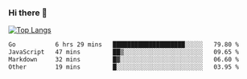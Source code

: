 ### Hi there 👋

<!--
**3Xpl0it3r/3Xpl0it3r** is a ✨ _special_ ✨ repository because its `README.md` (this file) appears on your GitHub profile.

Here are some ideas to get you started:

- 🔭 I’m currently working on ...
- 🌱 I’m currently learning ...
- 👯 I’m looking to collaborate on ...
- 🤔 I’m looking for help with ...
- 💬 Ask me about ...
- 📫 How to reach me: ...
- 😄 Pronouns: ...
- ⚡ Fun fact: ...
-->


[![Top Langs](https://github-readme-stats.vercel.app/api/top-langs/?username=3Xpl0it3r&layout=compact)](https://github.com/3Xpl0it3r/3Xpl0it3r)

<!--START_SECTION:waka-->

```txt
Go           6 hrs 29 mins   ████████████████████░░░░░   79.80 %
JavaScript   47 mins         ██▒░░░░░░░░░░░░░░░░░░░░░░   09.65 %
Markdown     32 mins         █▓░░░░░░░░░░░░░░░░░░░░░░░   06.60 %
Other        19 mins         █░░░░░░░░░░░░░░░░░░░░░░░░   03.95 %
```

<!--END_SECTION:waka-->
